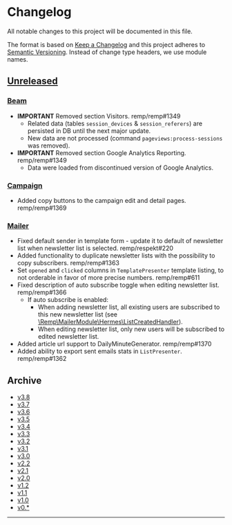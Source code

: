 # Changelog

All notable changes to this project will be documented in this file.

The format is based on [Keep a Changelog](http://keepachangelog.com/) and this project adheres to [Semantic Versioning](http://semver.org/). Instead of change type headers, we use module names.

## [Unreleased]

### [Beam]

- **IMPORTANT** Removed section Visitors. remp/remp#1349
  - Related data (tables `session_devices` & `session_referers`) are persisted in DB until the next major update.
  - New data are not processed (command `pageviews:process-sessions` was removed).
- **IMPORTANT** Removed section Google Analytics Reporting. remp/remp#1349
  - Data were loaded from discontinued version of Google Analytics.

### [Campaign]

- Added copy buttons to the campaign edit and detail pages. remp/remp#1369

### [Mailer]

- Fixed default sender in template form - update it to default of newsletter list when newsletter list is selected. remp/respekt#220
- Added functionality to duplicate newsletter lists with the possibility to copy subscribers. remp/remp#1363
- Set `opened` and `clicked` columns in `TemplatePresenter` template listing, to not orderable in favor of more precise numbers. remp/remp#611
- Fixed description of auto subscribe toggle when editing newsletter list. remp/remp#1366
  - If auto subscribe is enabled:
    - When adding newsletter list, all existing users are subscribed to this new newsletter list (see [\Remp\MailerModule\Hermes\ListCreatedHandler](https://github.com/remp2020/mailer-module/blob/b63effb11421cd3582dc0280e6e5bf293223b3b2/src/Hermes/ListCreatedHandler.php#L48)).
    - When editing newsletter list, only new users will be subscribed to edited newsletter list.
- Added article url support to DailyMinuteGenerator. remp/remp#1370
- Added ability to export sent emails stats in `ListPresenter`. remp/remp#1362

## Archive

- [v3.8](./changelogs/CHANGELOG-v3.8.md)
- [v3.7](./changelogs/CHANGELOG-v3.7.md)
- [v3.6](./changelogs/CHANGELOG-v3.6.md)
- [v3.5](./changelogs/CHANGELOG-v3.5.md)
- [v3.4](./changelogs/CHANGELOG-v3.4.md)
- [v3.3](./changelogs/CHANGELOG-v3.3.md)
- [v3.2](./changelogs/CHANGELOG-v3.2.md)
- [v3.1](./changelogs/CHANGELOG-v3.1.md)
- [v3.0](./changelogs/CHANGELOG-v3.0.md)
- [v2.2](./changelogs/CHANGELOG-v2.2.md)
- [v2.1](./changelogs/CHANGELOG-v2.1.md)
- [v2.0](./changelogs/CHANGELOG-v2.0.md)
- [v1.2](./changelogs/CHANGELOG-v1.2.md)
- [v1.1](./changelogs/CHANGELOG-v1.1.md)
- [v1.0](./changelogs/CHANGELOG-v1.0.md)
- [v0.*](./changelogs/CHANGELOG-v0.md)

---

[Beam]: https://github.com/remp2020/remp/tree/master/Beam
[Campaign]: https://github.com/remp2020/remp/tree/master/Campaign
[Mailer]: https://github.com/remp2020/remp/tree/master/Mailer
[Sso]: https://github.com/remp2020/remp/tree/master/Sso
[Segments]: https://github.com/remp2020/remp/tree/master/Beam/go/cmd/segments
[Tracker]: https://github.com/remp2020/remp/tree/master/Beam/go/cmd/tracker

[Unreleased]: https://github.com/remp2020/remp/compare/3.2.0...master
